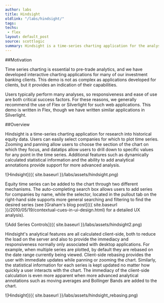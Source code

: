 ```yaml
---
author: labs
title: Hindsight
oldlink: "/labs/hindsight/"
tags: 
techs:
 - flex
layout: default_post
source: scottlogic
summary: Hindsight is a time-series charting application for the analysis of historical end-of-day equity data, allowing users to plot time series, apply analytics, and annotate charts.
---
```

##Motivation

Time series charting is essential to pre-trade analytics, and we have developed interactive charting applications for many of our investment banking clients. This demo is not as complex as applications developed for clients, but it provides an indication of their capabilities.

Users typically perform many analyses, so responsiveness and ease of use are both critical success factors. For these reasons, we generally recommend the use of Flex or Silverlight for such web applications. This demo is written in Flex, though we have written similar applications in Silverlight.

##Overview

Hindsight is a time-series charting application for research into historical equity data. Users can easily select companies for which to plot time series. Zooming and panning allow users to choose the section of the chart on which they focus, and datatips allow users to drill down to specific values for any point in the time series. Additional features such as dynamically calculated statistical information and the ability to add analytical annotations provide support for more advanced analysis.

![Hindsight]({{ site.baseurl }}/labs/assets/hindsight.png)

Equity time series can be added to the chart through two different mechanisms. The auto-completing search box allows users to add series for companies by name, while the selector, located in the pullout tab on the right-hand side supports more general searching and filtering to find the desired series (see [Graham's blog post]({{ site.baseurl }}/2010/05/19/contextual-cues-in-ui-design.html) for a detailed UX analysis).

![Add Series Controls]({{ site.baseurl }}/labs/assets/hindsight2.png)

Hindsight's analytical features are all calculated client-side, both to reduce the load on the server and also to provide the immediacy and responsiveness normally only associated with desktop applications. For example, when multiple series are plotted, by default they are rebased on the date range currently being viewed. Client-side rebasing provides the user with immediate updates while panning or zooming the chart. Similarly, the statistical information for each series is kept updated no matter how quickly a user interacts with the chart. The immediacy of the client-side calculation is even more apparent when more advanced analytical annotations such as moving averages and Bollinger Bands are added to the chart.

![Hindsight]({{ site.baseurl }}/labs/assets/hindsight_rebasing.png)
